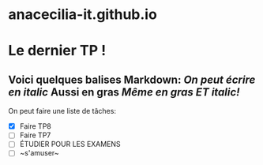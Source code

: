 # anacecilia-it.github.io
# Le dernier TP !
Voici quelques balises Markdown:
*On peut écrire en italic*
**Aussi en gras**
***Même en gras ET italic!***
---
On peut faire une liste de tâches:
- [x] Faire TP8
- [ ] Faire TP7
- [ ] ÉTUDIER POUR LES EXAMENS
- [ ] ~s'amuser~
